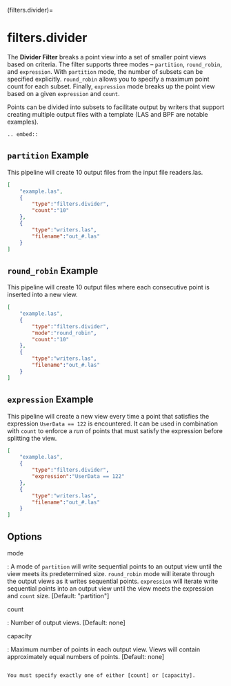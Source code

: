 (filters.divider)=

# filters.divider

The **Divider Filter** breaks a point view into a set of smaller point views
based on criteria.  The filter supports three modes – `partition`, `round_robin`, and
`expression`. With `partition` mode, the number of subsets can be specified explicitly.
`round_robin` allows you to specify a maximum point count for each subset. Finally,
`expression` mode breaks up the point view based on a given `expression` and `count`.

Points can be divided into subsets to facilitate output by writers
that support creating multiple output files with a template (LAS and BPF
are notable examples).

```{eval-rst}
.. embed::
```

## `partition` Example

This pipeline will create 10 output files from the input file readers.las.

```json
[
    "example.las",
    {
        "type":"filters.divider",
        "count":"10"
    },
    {
        "type":"writers.las",
        "filename":"out_#.las"
    }
]
```

## `round_robin` Example

This pipeline will create 10 output files where each consecutive point is
inserted into a new view.

```json
[
    "example.las",
    {
        "type":"filters.divider",
        "mode":"round_robin",
        "count":"10"
    },
    {
        "type":"writers.las",
        "filename":"out_#.las"
    }
]
```

## `expression` Example

This pipeline will create a new view every time a point that satisfies the
expression `UserData == 122` is encountered. It can be used in combination with `count` to
enforce a _run_ of points that must satisfy the expression before splitting
the view.

```json
[
    "example.las",
    {
        "type":"filters.divider",
        "expression":"UserData == 122"
    },
    {
        "type":"writers.las",
        "filename":"out_#.las"
    }
]
```

## Options

mode

: A mode of `partition` will write sequential points to an output view until
  the view meets its predetermined size. `round_robin` mode will iterate
  through the output views as it writes sequential points. `expression` will
  iterate write sequential points into an output view until the view meets
  the expression and `count` size.
  \[Default: "partition"\]

count

: Number of output views.  \[Default: none\]

capacity

: Maximum number of points in each output view.  Views will contain
  approximately equal numbers of points.  \[Default: none\]

```{include} filter_opts.md
```

```{warning}
You must specify exactly one of either [count] or [capacity].
```
